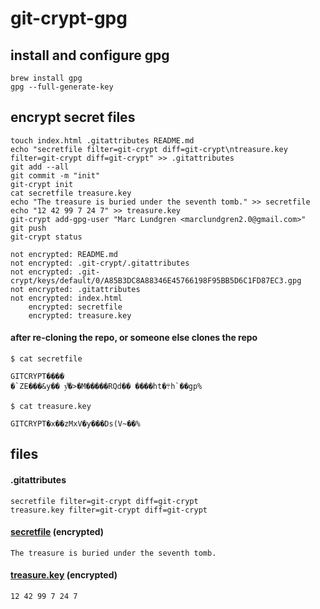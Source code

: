 # git-crypt-gpg

## install and configure gpg
```
brew install gpg
gpg --full-generate-key
```

## encrypt secret files
```console
touch index.html .gitattributes README.md
echo "secretfile filter=git-crypt diff=git-crypt\ntreasure.key filter=git-crypt diff=git-crypt" >> .gitattributes
git add --all
git commit -m "init"
git-crypt init
cat secretfile treasure.key
echo "The treasure is buried under the seventh tomb." >> secretfile
echo "12 42 99 7 24 7" >> treasure.key
git-crypt add-gpg-user "Marc Lundgren <marclundgren2.0@gmail.com>"
git push
git-crypt status
```
```
not encrypted: README.md
not encrypted: .git-crypt/.gitattributes
not encrypted: .git-crypt/keys/default/0/A85B3DC8A88346E45766198F95BB5D6C1FD87EC3.gpg
not encrypted: .gitattributes
not encrypted: index.html
    encrypted: secretfile
    encrypted: treasure.key
```

#### after re-cloning the repo, or someone else clones the repo
```console
$ cat secretfile
```
```
GITCRYPT����
�`ZE���&y�� y͌�>�M�����RQd�� ����ht�܊h`��gp%
```
```console
$ cat treasure.key
```
```
GITCRYPT�x��zMxV�y���Ds(V~��%
```

## files
#### .gitattributes
```
secretfile filter=git-crypt diff=git-crypt
treasure.key filter=git-crypt diff=git-crypt
```

#### [secretfile](https://github.com/marclundgren/git-crypt-gpg/blob/master/secretfile) (encrypted)
```
The treasure is buried under the seventh tomb.
```

#### [treasure.key](https://github.com/marclundgren/git-crypt-gpg/blob/master/treasure.key) (encrypted)
```
12 42 99 7 24 7
```
